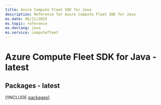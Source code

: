 ```yaml
---
title: Azure Compute Fleet SDK for Java
description: Reference for Azure Compute Fleet SDK for Java
ms.date: 06/11/2025
ms.topic: reference
ms.devlang: java
ms.service: computefleet
---
```

# Azure Compute Fleet SDK for Java - latest
## Packages - latest
[!INCLUDE [packages](compute-fleet-index.md)]